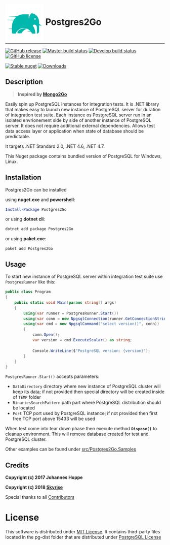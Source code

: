 <img src="assets/postgres2go_logo_whitebg_250.png" height="120" width="120" align="left" />
<h1>&nbsp;Postgres2Go</h1>
<br/>
<hr/>

[![GitHub release][github-release-img]][github-release-url]&nbsp;[![Master build status][appveyor-master-status]][appveyor-project-url]&nbsp;[![Develop build status][appveyor-develop-status]][appveyor-project-url]&nbsp;[![GitHub license][license-img]][license-url]

[![Stable nuget][nuget-img]][nuget-url]&nbsp;[![Downloads][nuget-stats-img]][nuget-url]


## Description

>**Inspired by [Mongo2Go](https://github.com/Mongo2Go/Mongo2Go)**

Easily spin up PostgreSQL instances for integration tests. It is .NET library that makes easy to launch new instance of PostgreSQL server for duration of integration test suite. Each instance os PostgreSQL server run in an isolated envrionement side by side of another instance of PostgreSQL server. It does not require additional external dependencies. Allows test data access layer or application when state of database should be predictable.

It targets .NET Standard 2.0, .NET 4.6, .NET 4.7. 

This Nuget package contains bundled version of PostgreSQL for Windows, Linux.

## Installation

Postgres2Go can be installed 

using __nuget.exe__ and __powershell__: 
```powershell
Install-Package Postgres2Go
```

or using __dotnet cli__: 
```bash
dotnet add package Postgres2Go
```

or using __paket.exe__: 
```
paket add Postgres2Go
```

## Usage

To start new instance of PostgreSQL server within integration test suite use `PostgresRunner` like this:

```csharp
public class Program
{
    public static void Main(params string[] args) 
    {
        using(var runner = PostgresRunner.Start()) 
        using(var conn = new NpgsqlConnection(runner.GetConnectionString()))
        using(var cmd = new NpgsqlCommand("select version()", conn))
        {
            conn.Open();
            var version = cmd.ExecuteScalar() as string;

            Console.WriteLine($"PostgreSQL version: {version}");
        }
    }
}
```

`PostgresRunner.Start()` accepts parameters:
- `DataDirectory` directory where new instance of PostgreSQL cluster will keep its data; if not provided then special directory will be created inside of `TEMP` folder
- `BinariesSearchPattern` path part where PostgreSQL distribution should be located
- `Port` TCP port used by PostgreSQL instance; if not provided then first free TCP port above 15433 will be used

When test come into tear down phase then execute method __`Dispose()`__ to cleanup environment. This will remove database created for test and PostgreSQL cluster.

Other examples can be found under [src/Postgres2Go.Samples](src/Postgres2Go.Samples)

## Credits
__Copyright (c) 2017 Johannes Hoppe__

__Copyright (c) 2018 [Skyrise](http://skyrise.tech)__

Special thanks to all [Contributors](CREDITS.md)

# License

This software is distributed under [MIT License](LICENSE.md).
It contains third-party files located in the pg-dist folder that are distributed under [PostgreSQL License](tools/LICENSE.md)

[appveyor-master-status]: https://ci.appveyor.com/api/projects/status/github/bt-skyrise/Postgres2Go?svg=true&branch=master&passingText=master%20pass&failingText=master%20failed
[appveyor-develop-status]: https://ci.appveyor.com/api/projects/status/github/bt-skyrise/Postgres2Go?svg=true&branch=develop&passingText=develop%20pass&failingText=develop%20failed
[appveyor-project-url]: https://ci.appveyor.com/project/skyrisetech/postgres2go
[github-release-img]: https://img.shields.io/github/release/bt-skyrise/Postgres2Go.svg
[github-release-url]: https://github.com/bt-skyrise/Postgres2Go/releases
[license-img]: https://img.shields.io/badge/License-MIT-green.svg
[license-url]: https://raw.githubusercontent.com/bt-skyrise/Postgres2Go/master/LICENSE.md
[nuget-img]: https://img.shields.io/nuget/v/Postgres2Go.svg?label=stable%20nuget
[nuget-stats-img]: https://img.shields.io/nuget/dt/Postgres2Go.svg?label=downloads
[nuget-url]:https://www.nuget.org/packages/Postgres2Go/
